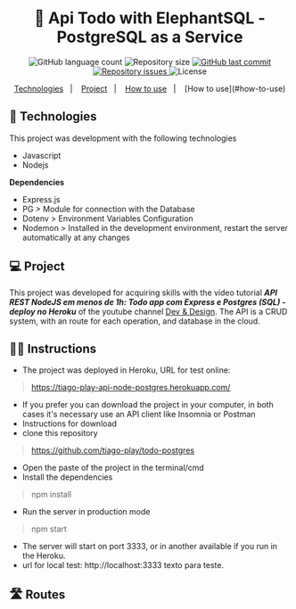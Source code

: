 <h1 align="center">
  🐘 Api Todo with ElephantSQL - PostgreSQL as a Service
</h1>

<p align="center">
  <img alt="GitHub language count" src="https://img.shields.io/github/languages/count/tiago-play/todo-postgres">

  <img alt="Repository size" src="https://img.shields.io/github/repo-size/tiago-play/todo-postgres">

  <a href="https://github.com/https://github.com/tiago-play/todo-postgres">
    <img alt="GitHub last commit" src="https://img.shields.io/github/last-commit/tiago-play/todo-postgres">
  </a>

  <a href="https://github.com/tiago-play/todo-postgres">
    <img alt="Repository issues" src="https://img.shields.io/github/issues/tiago-play/todo-postgres">
  </a>

  <img alt="License" src="https://img.shields.io/badge/license-GNU-brightgreen">
</p>


<p align="center">
  <a href="#-technologies">Technologies</a>&nbsp;&nbsp;&nbsp;|&nbsp;&nbsp;&nbsp;
	<a href="#-project">Project</a>&nbsp;&nbsp;&nbsp;|&nbsp;&nbsp;&nbsp;
	<a href="#-how">How to use</a>&nbsp;&nbsp;&nbsp;|&nbsp;&nbsp;&nbsp; 
	[How to use](#how-to-use)
</p>

## 🚀 Technologies

This project was development with the following technologies
- Javascript 
- Nodejs

**Dependencies**
- Express.js
- PG > Module for connection with the Database
- Dotenv > Environment Variables Configuration
- Nodemon > Installed in the development environment, restart the server automatically at any changes


## 💻 Project
This project was developed for acquiring skills with the video tutorial *__API REST NodeJS em menos de 1h: Todo app com Express e Postgres (SQL) - deploy no Heroku__* of the youtube channel [Dev & Design](https://www.youtube.com/watch?v=8T8YmSHZ3fg). The API is a CRUD system, with an route for each operation, and database in the cloud. 


## ✍🏻 Instructions
- The project was deployed in Heroku, URL for test online:
> https://tiago-play-api-node-postgres.herokuapp.com/
- If you prefer you can download the project in your computer, in both cases it's necessary use an API client like Insomnia or Postman
- Instructions for download
- clone this repository
> https://github.com/tiago-play/todo-postgres
- Open the paste of the project in the terminal/cmd
- Install the dependencies
> npm install
- Run the server in production mode
> npm start
- The server will start on port 3333, or in another available if you run in the Heroku. 
- url for local test: http://localhost:3333
texto para teste.

## 🛣️ Routes
